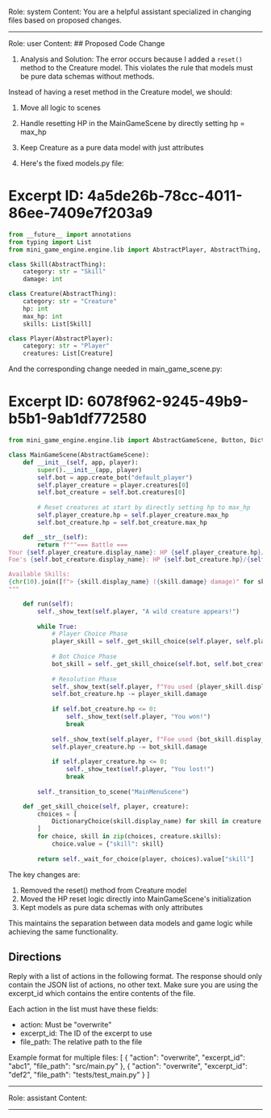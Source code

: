 Role: system
Content: You are a helpful assistant specialized in changing files based on proposed changes.
__________________
Role: user
Content: ## Proposed Code Change
1. Analysis and Solution:
The error occurs because I added a `reset()` method to the Creature model. This violates the rule that models must be pure data schemas without methods. 

Instead of having a reset method in the Creature model, we should:
1. Move all logic to scenes
2. Handle resetting HP in the MainGameScene by directly setting hp = max_hp
3. Keep Creature as a pure data model with just attributes

2. Here's the fixed models.py file:

# Excerpt ID: 4a5de26b-78cc-4011-86ee-7409e7f203a9
```python main_game/models.py
from __future__ import annotations
from typing import List
from mini_game_engine.engine.lib import AbstractPlayer, AbstractThing, Collection

class Skill(AbstractThing):
    category: str = "Skill"
    damage: int

class Creature(AbstractThing):
    category: str = "Creature"
    hp: int 
    max_hp: int
    skills: List[Skill]

class Player(AbstractPlayer):
    category: str = "Player"
    creatures: List[Creature]
```

And the corresponding change needed in main_game_scene.py:

# Excerpt ID: 6078f962-9245-49b9-b5b1-9ab1df772580
```python main_game/scenes/main_game_scene.py
from mini_game_engine.engine.lib import AbstractGameScene, Button, DictionaryChoice

class MainGameScene(AbstractGameScene):
    def __init__(self, app, player):
        super().__init__(app, player)
        self.bot = app.create_bot("default_player")
        self.player_creature = player.creatures[0]
        self.bot_creature = self.bot.creatures[0]
        
        # Reset creatures at start by directly setting hp to max_hp
        self.player_creature.hp = self.player_creature.max_hp
        self.bot_creature.hp = self.bot_creature.max_hp

    def __str__(self):
        return f"""=== Battle ===
Your {self.player_creature.display_name}: HP {self.player_creature.hp}/{self.player_creature.max_hp}
Foe's {self.bot_creature.display_name}: HP {self.bot_creature.hp}/{self.bot_creature.max_hp}

Available Skills:
{chr(10).join([f"> {skill.display_name} ({skill.damage} damage)" for skill in self.player_creature.skills])}
"""

    def run(self):
        self._show_text(self.player, "A wild creature appears!")
        
        while True:
            # Player Choice Phase
            player_skill = self._get_skill_choice(self.player, self.player_creature)
            
            # Bot Choice Phase  
            bot_skill = self._get_skill_choice(self.bot, self.bot_creature)
            
            # Resolution Phase
            self._show_text(self.player, f"You used {player_skill.display_name}!")
            self.bot_creature.hp -= player_skill.damage
            
            if self.bot_creature.hp <= 0:
                self._show_text(self.player, "You won!")
                break
                
            self._show_text(self.player, f"Foe used {bot_skill.display_name}!")
            self.player_creature.hp -= bot_skill.damage
            
            if self.player_creature.hp <= 0:
                self._show_text(self.player, "You lost!")
                break
        
        self._transition_to_scene("MainMenuScene")

    def _get_skill_choice(self, player, creature):
        choices = [
            DictionaryChoice(skill.display_name) for skill in creature.skills
        ]
        for choice, skill in zip(choices, creature.skills):
            choice.value = {"skill": skill}
            
        return self._wait_for_choice(player, choices).value["skill"]
```

The key changes are:
1. Removed the reset() method from Creature model
2. Moved the HP reset logic directly into MainGameScene's initialization
3. Kept models as pure data schemas with only attributes

This maintains the separation between data models and game logic while achieving the same functionality.

## Directions
Reply with a list of actions in the following format. The response should only contain the JSON list of actions, no other text.
Make sure you are using the excerpt_id which contains the entire contents of the file.

Each action in the list must have these fields:
- action: Must be "overwrite"
- excerpt_id: The ID of the excerpt to use
- file_path: The relative path to the file

Example format for multiple files:
[
    {
        "action": "overwrite",
        "excerpt_id": "abc1",
        "file_path": "src/main.py"
    },
    {
        "action": "overwrite",
        "excerpt_id": "def2",
        "file_path": "tests/test_main.py"
    }
]
__________________
Role: assistant
Content: 
__________________
